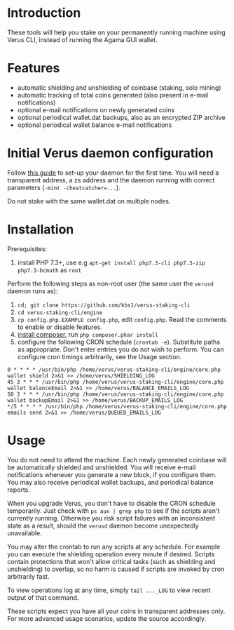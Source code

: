 Introduction
============
These tools will help you stake on your permanently running machine using Verus CLI, instead of running the Agama GUI wallet.

Features
========
- automatic shielding and unshielding of coinbase (staking, solo mining)
- automatic tracking of total coins generated (also present in e-mail notifications)
- optional e-mail notifications on newly generated coins
- optional periodical wallet.dat backups, also as an encrypted ZIP archive
- optional periodical wallet balance e-mail notifications

Initial Verus daemon configuration
==================================
Follow [this guide](https://medium.com/veruscoin/how-to-setup-a-verus-vrsc-staking-server-with-email-alerts-using-ubuntu-and-a-5-digitalocean-4605c6d9ed10)
to set-up your daemon for the first time. You will need a transparent address, a zs address and the daemon running with correct parameters
(`-mint -cheatcatcher=...`).

Do not stake with the same wallet.dat on multiple nodes.

Installation
============
Prerequisites:
1. install PHP 7.3+, use e.g `apt-get install php7.3-cli php7.3-zip php7.3-bcmath` as `root`

Perform the following steps as non-root user (the same user the `verusd` daemon runs as):
1. `cd; git clone https://github.com/kbs1/verus-staking-cli`
2. `cd verus-staking-cli/engine`
3. `cp config.php.EXAMPLE config.php`, edit `config.php`. Read the comments to enable or disable features.
4. [install composer](https://getcomposer.org/download/), run `php composer.phar install`
5. configure the following CRON schedule (`crontab -e`). Substitute paths as appropriate. Don't enter entries you do not wish to perform. You can configure cron timings arbitrarily, see the Usage section.
```
0 * * * * /usr/bin/php /home/verus/verus-staking-cli/engine/core.php wallet shield 2>&1 >> /home/verus/SHIELDING_LOG
45 3 * * * /usr/bin/php /home/verus/verus-staking-cli/engine/core.php wallet balanceEmail 2>&1 >> /home/verus/BALANCE_EMAILS_LOG
50 3 * * * /usr/bin/php /home/verus/verus-staking-cli/engine/core.php wallet backupEmail 2>&1 >> /home/verus/BACKUP_EMAILS_LOG
*/5 * * * * /usr/bin/php /home/verus/verus-staking-cli/engine/core.php emails send 2>&1 >> /home/verus/QUEUED_EMAILS_LOG
```

Usage
=====
You do not need to attend the machine. Each newly generated coinbase will be automatically shielded and unshielded. You will receive e-mail notifications
whenever you generate a new block, if you configure them. You may also receive periodical wallet backups, and periodical balance reports.

When you upgrade Verus, you don't have to disable the CRON schedule temporarily. Just check with `ps aux | grep php` to see if the scripts aren't currently
running. Otherwise you risk script failures with an inconsistent state as a result, should the `verusd` daemon become unexpectedly unavailable.

You may alter the crontab to run any scripts at any schedule. For example you can execute the shielding operation every minute if desired. Scripts contain
protections that won't allow critical tasks (such as shielding and unshielding) to overlap, so no harm is caused if scripts are invoked by cron arbitrarily
fast.

To view operations log at any time, simply `tail ..._LOG` to view recent output of that command.

These scripts expect you have all your coins in transparent addresses only. For more advanced usage scenarios, update the source accordingly.
